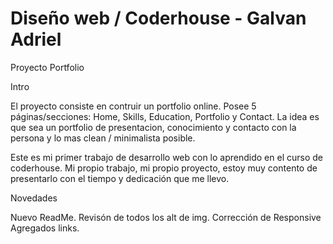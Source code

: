 # Diseño web / Coderhouse - Galvan Adriel

Proyecto Portfolio


Intro

El proyecto consiste en contruir un portfolio online. Posee 5 páginas/secciones: Home, Skills, Education, Portfolio y Contact. La idea es que sea un portfolio de presentacion, conocimiento y contacto con la persona y lo mas clean / minimalista posible.

Este es mi primer trabajo de desarrollo web con lo aprendido en el curso de coderhouse. Mi propio trabajo, mi propio proyecto, estoy muy contento de presentarlo con el tiempo y dedicación que me llevo.


Novedades

Nuevo ReadMe.
Revisón de todos los alt de img.
Corrección de Responsive
Agregados links.
